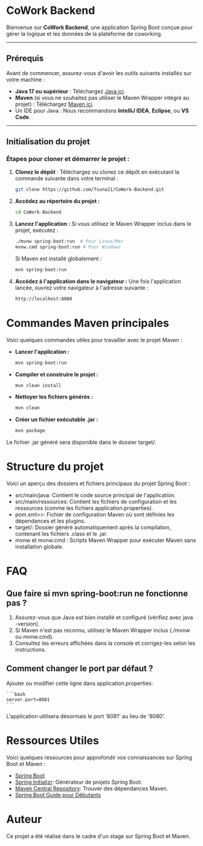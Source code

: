 # CoWork Backend

Bienvenue sur **CoWork Backend**, une application Spring Boot conçue pour gérer la logique et les données de la plateforme de coworking.

---

## Prérequis

Avant de commencer, assurez-vous d'avoir les outils suivants installés sur votre machine :

- **Java 17 ou supérieur** : Téléchargez [Java ici](https://adoptium.net/).
- **Maven** (si vous ne souhaitez pas utiliser le Maven Wrapper intégré au projet) : Téléchargez [Maven ici](https://maven.apache.org/download.cgi).
- Un IDE pour Java : Nous recommandons **IntelliJ IDEA**, **Eclipse**, ou **VS Code**.

---

## Initialisation du projet

### Étapes pour cloner et démarrer le projet :

1. **Clonez le dépôt** :
   Téléchargez ou clonez ce dépôt en exécutant la commande suivante dans votre terminal :
   
   ```bash
   git clone https://github.com/Tsuna21/CoWork-Backend.git
   ```

2. **Accédez au répertoire du projet :**

    ```bash
    cd CoWork-Backend
    ```

3. **Lancez l'application :** Si vous utilisez le Maven Wrapper inclus dans le projet, exécutez :

    ```bash
    ./mvnw spring-boot:run  # Pour Linux/Mac
    mvnw.cmd spring-boot:run # Pour Windows
    ```

    Si Maven est installé globalement :

    ```bash
    mvn spring-boot:run
    ```

4.  **Accédez à l'application dans le navigateur :** Une fois l'application lancée, ouvrez votre
    navigateur à l'adresse suivante :

    ```bash
    http://localhost:8080
    ```
# Commandes Maven principales

Voici quelques commandes utiles pour travailler avec le projet Maven :

* **Lancer l'application :**

    ```bash
    mvn spring-boot:run
    ```
* **Compiler et construire le projet :**

    ```bash
    mvn clean install
    ```
* **Nettoyer les fichiers générés :**
 
    ```bash
    mvn clean
    ```
* **Créer un fichier exécutable .jar :**

    ```bash
    mvn package
    ```
Le fichier .jar généré sera disponible dans le dossier target/.

# Structure du projet

Voici un aperçu des dossiers et fichiers principaux du projet Spring Boot :

* src/main/java: Contient le code source principal de l'application.
* src/main/ressources: Contient les fichiers de configuration et les ressources (comme les fichiers application.properties).
* pom.xml>>: Fichier de configuration Maven où sont définies les dépendances et les plugins.
* target/: Dossier généré automatiquement après la compilation, contenant les fichiers .class et le .jar.
* mvnw et mvnw.cmd : Scripts Maven Wrapper pour exécuter Maven sans installation globale.

# FAQ

## Que faire si mvn spring-boot:run ne fonctionne pas ?

1. Assurez-vous que Java est bien installé et configuré (vérifiez avec java -version).
2. Si Maven n'est pas reconnu, utilisez le Maven Wrapper inclus (./mvnw ou mvnw.cmd).
3. Consultez les erreurs affichées dans la console et corrigez-les selon les instructions.

## Comment changer le port par défaut ?

Ajouter ou modifier cette ligne dans application.properties:

    ```bash
    server.port=8081
    ```
L'application utilisera désormais le port '8081' au lieu de '8080'.

# Ressources Utiles

Voici quelques ressources pour approfondir vos connaissances sur Spring Boot et Maven :

* [Spring Boot](https://spring.io/projects/spring-boot)
* [Spring Initializr](https://start.spring.io/): Générateur de projets Spring Boot.
* [Maven Central Repository](https://mvnrepository.com/): Trouver des dépendances Maven.
* [Spring Boot Guide pour Débutants](https://spring.io/guides)

# Auteur

Ce projet a été réalisé dans le cadre d'un stage sur Spring Boot et Maven.